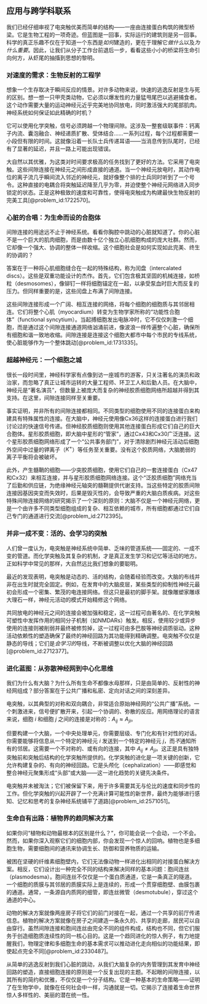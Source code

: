 ## 应用与跨学科联系

我们已经仔细审视了电突触优美而简单的结构——一座由连接蛋白构筑的微型桥梁。它是生物工程的一项奇迹。但蓝图是一回事，实际运行的建筑则是另一回事。科学的真正乐趣不仅在于知道一个东西是*如何*建造的，更在于理解它*做什么*以及*为什么重要*。因此，让我们从分子工作台前退后一步，看看这些小小的桥梁将生命引向何方，从虾尾的抽搐到思想的黎明。

### 对速度的需求：生物反射的工程学

想象一个生存取决于瞬间反应的情景。对许多动物来说，快速的逃逸反射是生与死的区别。想一想一只甲壳类动物，它必须以爆发性的力量猛甩尾巴以逃避捕食者。这个动作需要大量的运动神经元近乎完美地协同放电，同时激活强大的尾部肌肉。神经系统如何保证如此精确的时机？

它可以使用化学突触，信号必须跨越一个物理间隙。这涉及一整套级联事件：钙离子内流、囊泡融合、神经递质扩散、受体结合……一系列过程，每个过程都需要一小段但有限的时间。这就像沿着一长队士兵传递耳语——当消息传到队尾时，已经有了显著的延迟，并且一路上可能出现错误。

大自然以其优雅，为这类对时间要求极高的任务找到了更好的方法。它采用了电突触。这些间隙连接在神经元之间形成直接的通道。当一个神经元放电时，其动作电位的离子流几乎瞬间流入邻近的神经元，就好像整个排的士兵同时听到了一个号令。这种直接的电耦合将突触延迟降至几乎为零，并迫使整个神经元网络进入同步锁定的状态。正是这种极致的速度和可靠性，使得电突触成为构建最快生物反射的完美工具[@problem_id:1722570]。

### 心脏的合唱：为生命而设的合胞体

间隙连接的用途远不止于神经系统。看看你胸腔中跳动的心脏就知道了。你的心脏不是一个巨大的肌肉细胞，而是由数十亿个独立心肌细胞构成的庞大社群。然而，它却像一个强大、协调的整体一样收缩。这个细胞社会是如何实现如此完美、终生的协调的？

答案在于一种将心肌细胞缝合在一起的特殊结构，称为闰盘（intercalated discs）。这些是双重功能设计的杰作。首先，它们包含极其坚固的机械连接，如桥粒（desmosomes），像铆钉一样将细胞锚定在一起，以承受泵血时巨大而反复的压力。但同样重要的是，这些闰盘上布满了间隙连接。

这些间隙连接形成一个广阔、相互连接的网络，将每个细胞的细胞质与其邻居相连。它们将整个心肌（myocardium）转变为生物学家所称的“功能性合胞体”（functional syncytium）。当起搏细胞发出电脉冲时，它不仅仅刺激一个细胞，而是通过这个间隙连接通道网络汹涌前进，像波浪一样传遍整个心脏，确保所有细胞和谐一致地收缩。间隙连接是连接这个细胞大都市中每个市民的专线系统，使心脏能够作为一个整体跳动[@problem_id:1731335]。

### 超越神经元：一个细胞之城

很长一段时间里，神经科学家有点像到访一座城市的游客，只关注著名的演员和政治家，而忽略了真正让城市运转的大量工程师、环卫工人和后勤人员。在大脑中，神经元是“著名演员”，但数量上被庞大而复杂的神经胶质细胞网络所超越并得到其支持。在这里，间隙连接同样至关重要。

事实证明，并非所有的间隙连接都相同。不同类型的细胞使用不同的连接蛋白来构建具有特殊属性的连接。在大脑中，神经元使用像Cx$36$这样的连接蛋白进行我们讨论过的快速信号传递。但神经胶质细胞则使用其他连接蛋白形成它们自己的巨大合胞体。星形胶质细胞，即大脑中星形的“管家”，通过Cx$43$和Cx$30$广泛连接。这个星形胶质细胞网络形成了一个“公共事务部门”，对于清除剧烈神经元活动后细胞外空间中过量的钾离子（$K^+$）等任务至关重要。没有这个胶质网络，大脑脆弱的离子平衡将会被破坏。

此外，产生髓鞘的细胞——少突胶质细胞，使用它们自己的一套连接蛋白（Cx$47$和Cx$32$）来相互连接，并与星形胶质细胞网络连接。这个“泛胶质细胞”网络充当了后勤和供应链，为绝缘神经元轴突的髓鞘提供代谢支持。当这些特定的胶质间隙连接因基因突变而失效时，后果是毁灭性的，会导致严重的大脑白质疾病。对这些特殊间隙连接网络的研究揭示了一个深刻的原则：大脑不仅是一个神经元网络，更是一个由许多不同类型细胞组成的复杂、相互依赖的城市，所有细胞都通过它们自己专门的通道进行交流[@problem_id:2712395]。

### 并非一成不变：活的、会学习的突触

人们曾一度认为，电突触是神经系统中简单、乏味的管道系统——固定的、一成不变的管道。而化学突触及其复杂的机制，才是真正发生学习和记忆等活动的地方。正如科学中常见的那样，大自然远比我们想象的要聪明。

最近的发现表明，电突触是动态的、活的结构，会随着经验而改变。大脑的布线并非在出生时就完全固定。例如，在发育中的大脑皮层，某些类型的抑制性神经元最初会形成一个密集、繁茂的电连接网络。但这只是最初的脚手架。就像雕塑家雕琢大理石一样，神经元活动的模式开始精修这个网络。

共同放电的神经元之间的连接会被加强和稳定，这一过程可由著名的、在化学突触可塑性中发挥作用的相同分子机制（如NMDARs）触发。相反，使用较少或异步使用的连接则被削弱并最终被修剪掉，这一过程可由多巴胺等神经调质驱动。这种活动依赖性的塑造确保了最终的神经回路为其功能得到精确调整。电突触不仅仅是静态的导线；它们是*会学习的*导线，不断被调整以优化大脑的神经回路[@problem_id:2712377]。

### 进化蓝图：从弥散神经网到中心化思维

我们为什么有大脑？为什么所有生命不都像水母那样，只是由简单的、反射性的神经网组成？部分答案在于公共广播和私密、定向对话之间的深刻差异。

电突触，以其典型的对称和双向耦合，非常适合原始神经网的“公共广播”系统。一个刺激进来，信号便扩散开来，引起一个协调的、弥散的反应。用网络理论的语言来说，细胞 $i$ 和细胞 $j$ 之间的连接是对称的：$A_{ij} \approx A_{ji}$。

但要构建一个大脑，一个中央处理单元，你需要层级、专门化和有针对性的对话。你需要能够将信息从一个特定的神经元 $i$ 发送到一个特定的神经元 $j$，而*不*通知所有的邻居。这需要一个不对称的、或有向的连接，其中 $A_{ij} \neq A_{ji}$。这正是具有独特突触前和突触后结构的化学突触所提供的。化学突触的进化是一项关键的创新，它允许构建复杂的、有向的神经回路。它是头颅化（cephalization）——即感觉和整合神经元聚集形成“头部”或大脑——这一进化趋势的关键先决条件。

电突触并未被淘汰；它们被保留下来，用于许多需要其无与伦比的速度和同步性的工作。但化学突触的兴起开辟了一个充满计算可能性的新世界，最终为能够进行感知、记忆和思考的复杂神经系统铺平了道路[@problem_id:2571051]。

### 生命自有出路：植物界的趋同解决方案

如果你问“植物和动物最根本的区别是什么？”，你可能会说一个会动，一个不会。然而，如果你深入观察它们的细胞内部，你会发现一个惊人的回响。植物也是多细胞生物，需要细胞间的通讯来协调生长、防御和营养物质的运输。

被困在坚硬的纤维素细胞壁内，它们无法像动物一样进化出相同的对接蛋白解决方案。相反，它们设计出一种完全不同的结构来解决同样的基本问题：胞间连丝（plasmodesma）。胞间连丝不仅仅是一个蛋白质通道，它是一条真正的隧道。一个细胞的质膜与其邻居的质膜实际上是连续的，形成一个贯穿细胞壁、由膜包裹的通道。通常，一条源自内质网的细管，即连丝微管（desmotubule），穿过这个通道的中心。

动物的解决方案就像两座房子将它们的前门对接在一起，通过一个共享的前厅传递信息。植物的解决方案就像在房子之间建造一条永久的、共享的走廊，居民可以自由穿行。虽然间隙连接和胞间连丝由完全不同的组件构成，结构也不同，但它们服务于创造细胞质连续性的同一核心目的。这是一个趋同进化的惊人例子，有力地提醒我们，物理定律和多细胞生命的基本需求可以推动进化走向相似的功能结果，即使起点完全不同[@problem_id:2330487]。

从简单的逃逸反射到我们心脏的跳动，从我们大脑复杂的内务管理到其发育中神经回路的塑造，直接细胞连接的原则是一个反复出现的主题。不起眼的间隙连接，以其所有的简约和优雅，不仅仅是一个分子结构。它是一种基本的生命策略——证明了在生物学中，就像在任何社会中一样，沟通就是一切。它揭示了连接着生命世界惊人多样性的、美丽的潜在统一性。